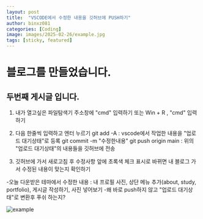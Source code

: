 ```yaml
---
layout: post 
title:  "VSCODE에서 수정한 내용을 깃허브에 PUSH하기" 
author: binxz081  
categories: [Coding]
image: images/2025-02-26/example.jpg
tags: [sticky, featured]
---
```


# 블로그를 만들었습니다.
## 두번째 게시글 입니다.

1. 내가 열고싶은 파일탐색기 주소창에 "cmd" 입력하기
    또는 Win + R , "cmd" 입력하기

2. 다음 한줄씩 입력하고 엔터 누르기
    git add -A                      : vscode에서 작업한 내용을 "업로드 대기상태"로 등록
    git commit -m "수정한내용"
    git push origin main            : 위의 "업로드 대기상태"의 내용들을 깃허브에 전송

3. 깃허브에 가서 새로고침 후 수정사항 앞에 초록색 체크 표시로 바뀌면 
   내 블로그 가서 수정된 내용이 맞는지 확인하기


-오늘 다운받은 테마에서 수정한 내용 : 내 프로필 사진, 상단 메뉴 추가(about, study, portfolio), 게시글 작성하기, 사진 넣어보기
-왜 바로 push하지 않고 "업로드 대기상태"로 변환후 푸쉬 하는지?



![example](/images/2025-02-26/example.jpg)